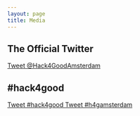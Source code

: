 ```yaml
---
layout: page
title: Media
---
```


## The Official Twitter

<a class="twitter-timeline" href="https://twitter.com/Hack4GoodAmsterdam" data-widget-id="498931952494202880">
  Tweet @Hack4GoodAmsterdam
</a>

## #hack4good

<a class="twitter-timeline" href="https://twitter.com/hashtag/hack4good" data-widget-id="498932299891613698">
  Tweet #hack4good
</a>

<a class="twitter-timeline" href="https://twitter.com/hashtag/h4gamsterdam" data-widget-id="498932648551526400">
  Tweet #h4gamsterdam
</a>
